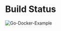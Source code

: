 # Build Status
![Go-Docker-Example](https://github.com/fafg/go-docker-example/workflows/Go-Docker-Example/badge.svg)